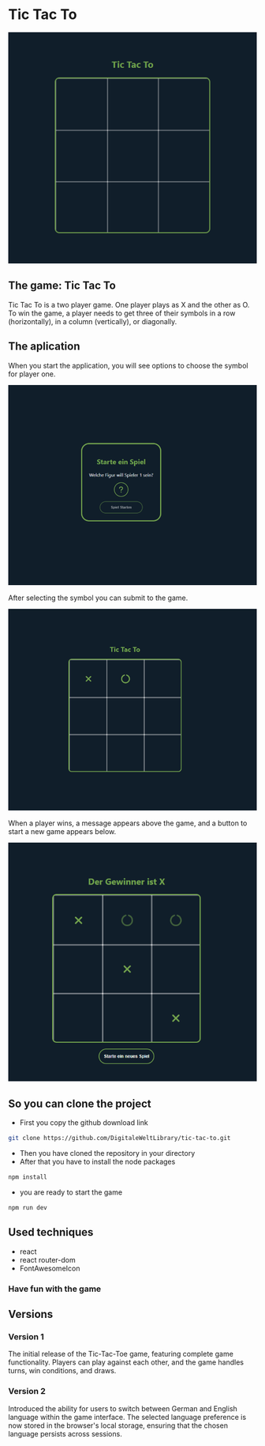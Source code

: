 # Tic Tac To

![Tic Tac To](images/tictacto.png)

## The game: Tic Tac To

Tic Tac To is a two player game. One player plays as X and the other as O. To win the game, a player needs to get three of their symbols in a row (horizontally), in a column (vertically), or diagonally.

## The aplication

When you start the application, you will see options to choose the symbol for player one. 

![start a game](images/start.png)

After selecting the symbol you can submit to the game.

![play the game](images/game.png)

When a player wins, a message appears above the game, and a button to start a new game appears below.

![win the game](images/won.png)

## So you can clone the project

- First you copy the github download link
```bash
git clone https://github.com/DigitaleWeltLibrary/tic-tac-to.git
```
- Then you have cloned the repository in your directory
- After that you have to install the node packages
```bash
npm install
```
- you are ready to start the game
```bash
npm run dev
```

## Used techniques
- react
- react router-dom
- FontAwesomeIcon

### Have fun with the game

## Versions

### Version 1

The initial release of the Tic-Tac-Toe game, featuring complete game functionality. Players can play against each other, and the game handles turns, win conditions, and draws.

### Version 2

Introduced the ability for users to switch between German and English language within the game interface. The selected language preference is now stored in the browser's local storage, ensuring that the chosen language persists across sessions.